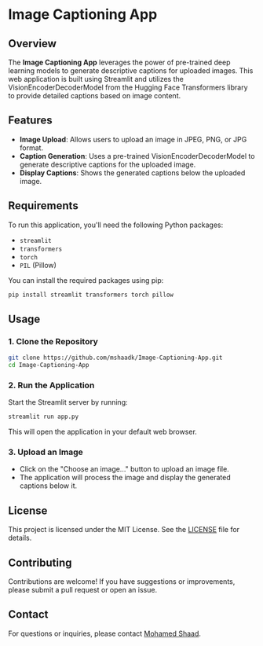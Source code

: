 # Image Captioning App

## Overview

The **Image Captioning App** leverages the power of pre-trained deep learning models to generate descriptive captions for uploaded images. This web application is built using Streamlit and utilizes the VisionEncoderDecoderModel from the Hugging Face Transformers library to provide detailed captions based on image content.

## Features

- **Image Upload**: Allows users to upload an image in JPEG, PNG, or JPG format.
- **Caption Generation**: Uses a pre-trained VisionEncoderDecoderModel to generate descriptive captions for the uploaded image.
- **Display Captions**: Shows the generated captions below the uploaded image.

## Requirements

To run this application, you'll need the following Python packages:
- `streamlit`
- `transformers`
- `torch`
- `PIL` (Pillow)

You can install the required packages using pip:

```bash
pip install streamlit transformers torch pillow
```

## Usage
### 1. Clone the Repository

```bash
git clone https://github.com/mshaadk/Image-Captioning-App.git
cd Image-Captioning-App
```

### 2. Run the Application

Start the Streamlit server by running:

```bash
streamlit run app.py
```

This will open the application in your default web browser.

### 3. Upload an Image

- Click on the "Choose an image..." button to upload an image file.
- The application will process the image and display the generated captions below it.

## License
This project is licensed under the MIT License. See the [LICENSE](LICENSE.txt) file for details.

## Contributing
Contributions are welcome! If you have suggestions or improvements, please submit a pull request or open an issue.

## Contact
For questions or inquiries, please contact [Mohamed Shaad](https://www.linkedin.com/in/mohamedshaad/).
